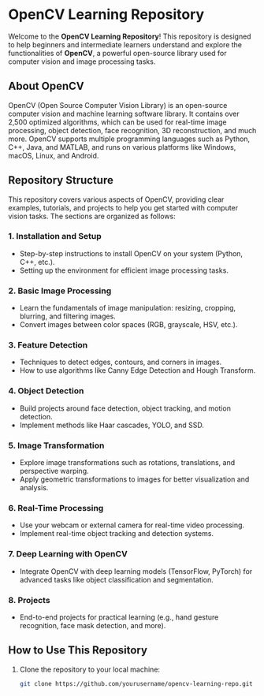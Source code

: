 # **OpenCV Learning Repository**

Welcome to the **OpenCV Learning Repository**! This repository is designed to help beginners and intermediate learners understand and explore the functionalities of **OpenCV**, a powerful open-source library used for computer vision and image processing tasks.

## **About OpenCV**

OpenCV (Open Source Computer Vision Library) is an open-source computer vision and machine learning software library. It contains over 2,500 optimized algorithms, which can be used for real-time image processing, object detection, face recognition, 3D reconstruction, and much more. OpenCV supports multiple programming languages such as Python, C++, Java, and MATLAB, and runs on various platforms like Windows, macOS, Linux, and Android.

## **Repository Structure**

This repository covers various aspects of OpenCV, providing clear examples, tutorials, and projects to help you get started with computer vision tasks. The sections are organized as follows:

### 1. **Installation and Setup**
   - Step-by-step instructions to install OpenCV on your system (Python, C++, etc.).
   - Setting up the environment for efficient image processing tasks.

### 2. **Basic Image Processing**
   - Learn the fundamentals of image manipulation: resizing, cropping, blurring, and filtering images.
   - Convert images between color spaces (RGB, grayscale, HSV, etc.).

### 3. **Feature Detection**
   - Techniques to detect edges, contours, and corners in images.
   - How to use algorithms like Canny Edge Detection and Hough Transform.

### 4. **Object Detection**
   - Build projects around face detection, object tracking, and motion detection.
   - Implement methods like Haar cascades, YOLO, and SSD.

### 5. **Image Transformation**
   - Explore image transformations such as rotations, translations, and perspective warping.
   - Apply geometric transformations to images for better visualization and analysis.

### 6. **Real-Time Processing**
   - Use your webcam or external camera for real-time video processing.
   - Implement real-time object tracking and detection systems.

### 7. **Deep Learning with OpenCV**
   - Integrate OpenCV with deep learning models (TensorFlow, PyTorch) for advanced tasks like object classification and segmentation.

### 8. **Projects**
   - End-to-end projects for practical learning (e.g., hand gesture recognition, face mask detection, and more).

## **How to Use This Repository**

1. Clone the repository to your local machine:
   ```bash
   git clone https://github.com/yourusername/opencv-learning-repo.git
